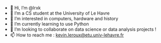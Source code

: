 - 👋 Hi, I’m @lrxk
- 👀 I’m a CS student at the University of Le Havre
- 👀 I’m interested in computers, hardware and history
- 🌱 I’m currently learning to use Python
- 💞️ I’m looking to collaborate on data science or data analysis projects !
- 📫 How to reach me : kevin.leroux@etu.univ-lehavre.fr

<!---
lrxk/lrxk is a ✨ special ✨ repository because its `README.md` (this file) appears on your GitHub profile.
You can click the Preview link to take a look at your changes.
--->
